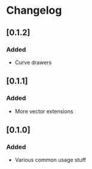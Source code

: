 # Changelog

## [0.1.2]
### Added
- Curve drawers

## [0.1.1]
### Added
- More vector extensions

## [0.1.0]
### Added
- Various common usage stuff